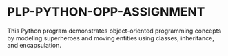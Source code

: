 # PLP-PYTHON-OPP-ASSIGNMENT
This Python program demonstrates object-oriented programming concepts by modeling superheroes and moving entities using classes, inheritance, and encapsulation.
